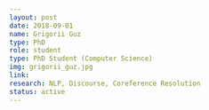 ```yaml
---
layout: post
date: 2018-09-01
name: Grigorii Guz
type: PhD
role: student
type: PhD Student (Computer Science)
img: grigorii_guz.jpg
link:
research: NLP, Discourse, Coreference Resolution
status: active
---
```

